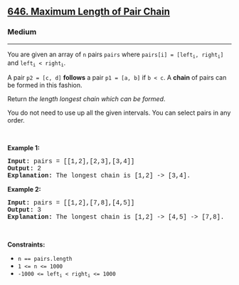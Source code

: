 <h2><a href="https://leetcode.com/problems/maximum-length-of-pair-chain/">646. Maximum Length of Pair Chain</a></h2><h3>Medium</h3><hr><div><p>You are given an array of <code style="font-family: monospace, Bangla530, sans-serif;">n</code> pairs <code style="font-family: monospace, Bangla530, sans-serif;">pairs</code> where <code style="font-family: monospace, Bangla530, sans-serif;">pairs[i] = [left<sub>i</sub>, right<sub>i</sub>]</code> and <code style="font-family: monospace, Bangla530, sans-serif;">left<sub>i</sub> &lt; right<sub>i</sub></code>.</p>

<p>A pair <code style="font-family: monospace, Bangla530, sans-serif;">p2 = [c, d]</code> <strong>follows</strong> a pair <code style="font-family: monospace, Bangla530, sans-serif;">p1 = [a, b]</code> if <code style="font-family: monospace, Bangla530, sans-serif;">b &lt; c</code>. A <strong>chain</strong> of pairs can be formed in this fashion.</p>

<p>Return <em>the length longest chain which can be formed</em>.</p>

<p>You do not need to use up all the given intervals. You can select pairs in any order.</p>

<p>&nbsp;</p>
<p><strong>Example 1:</strong></p>

<pre style="font-family: SFMono-Regular, Consolas, &quot;Liberation Mono&quot;, Menlo, Courier, monospace, Bangla530, sans-serif;"><strong>Input:</strong> pairs = [[1,2],[2,3],[3,4]]
<strong>Output:</strong> 2
<strong>Explanation:</strong> The longest chain is [1,2] -&gt; [3,4].
</pre>

<p><strong>Example 2:</strong></p>

<pre style="font-family: SFMono-Regular, Consolas, &quot;Liberation Mono&quot;, Menlo, Courier, monospace, Bangla530, sans-serif;"><strong>Input:</strong> pairs = [[1,2],[7,8],[4,5]]
<strong>Output:</strong> 3
<strong>Explanation:</strong> The longest chain is [1,2] -&gt; [4,5] -&gt; [7,8].
</pre>

<p>&nbsp;</p>
<p><strong>Constraints:</strong></p>

<ul>
	<li><code style="font-family: monospace, Bangla530, sans-serif;">n == pairs.length</code></li>
	<li><code style="font-family: monospace, Bangla530, sans-serif;">1 &lt;= n &lt;= 1000</code></li>
	<li><code style="font-family: monospace, Bangla530, sans-serif;">-1000 &lt;= left<sub>i</sub> &lt; right<sub>i</sub> &lt;= 1000</code></li>
</ul>
</div>